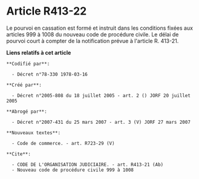 # Article R413-22

Le pourvoi en cassation est formé et instruit dans les conditions fixées aux articles 999 à 1008 du nouveau code de procédure
civile. Le délai de pourvoi court à compter de la notification prévue à l'article R. 413-21.

**Liens relatifs à cet article**

	**Codifié par**:

	  - Décret n°78-330 1978-03-16

	**Créé par**:

	  - Décret n°2005-808 du 18 juillet 2005 - art. 2 () JORF 20 juillet 2005

	**Abrogé par**:

	  - Décret n°2007-431 du 25 mars 2007 - art. 3 (V) JORF 27 mars 2007

	**Nouveaux textes**:

	  - Code de commerce. - art. R723-29 (V)

	**Cite**:

	  - CODE DE L'ORGANISATION JUDICIAIRE. - art. R413-21 (Ab)
	  - Nouveau code de procédure civile 999 à 1008
